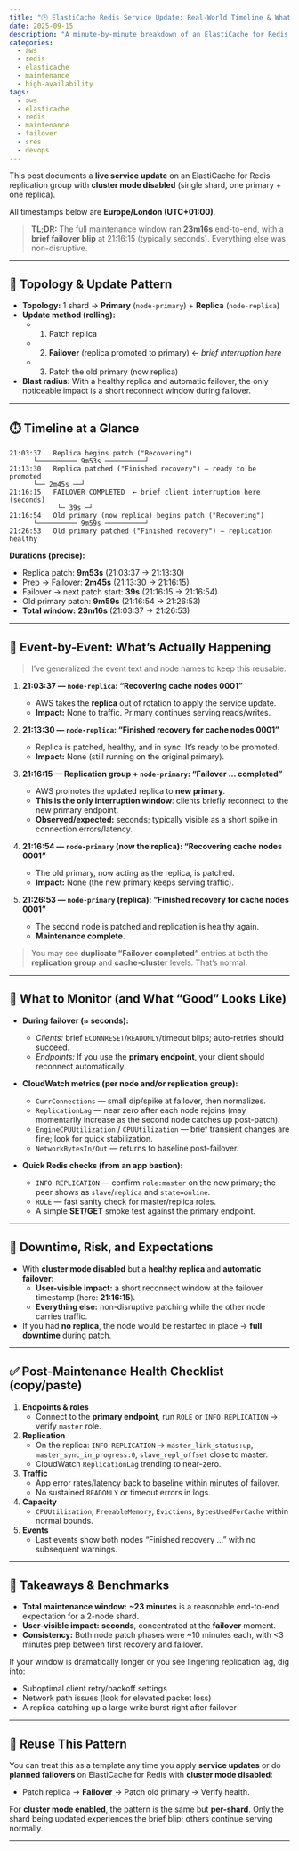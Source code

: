 ```yaml
---
title: "🕒 ElastiCache Redis Service Update: Real-World Timeline & What Each Event Means"
date: 2025-09-15
description: "A minute-by-minute breakdown of an ElastiCache for Redis service update (cluster mode disabled) with primary + replica. Includes the exact sequence, expected downtime window, and what to monitor."
categories:
  - aws
  - redis
  - elasticache
  - maintenance
  - high-availability
tags:
  - aws
  - elasticache
  - redis
  - maintenance
  - failover
  - sres
  - devops
---
```


This post documents a **live service update** on an ElastiCache for Redis replication group with **cluster mode disabled** (single shard, one primary + one replica).

All timestamps below are **Europe/London (UTC+01:00)**.

> **TL;DR:** The full maintenance window ran **23m16s** end-to-end, with a **brief failover blip** at 21:16:15 (typically seconds). Everything else was non-disruptive.

---

## 🧭 Topology & Update Pattern

- **Topology:** 1 shard → **Primary** (`node-primary`) + **Replica** (`node-replica`)
- **Update method (rolling):** 
  - 1) Patch replica  
  - 2) **Failover** (replica promoted to primary) ← *brief interruption here*  
  - 3) Patch the old primary (now replica)  
- **Blast radius:** With a healthy replica and automatic failover, the only noticeable impact is a short reconnect window during failover.

---

## ⏱️ Timeline at a Glance

```
21:03:37   Replica begins patch ("Recovering")
      └────────── 9m53s ──────────┘
21:13:30   Replica patched ("Finished recovery") – ready to be promoted
      └── 2m45s ──┘
21:16:15   FAILOVER COMPLETED  ← brief client interruption here (seconds)
            └─ 39s ─┘
21:16:54   Old primary (now replica) begins patch ("Recovering")
      └────────── 9m59s ──────────┘
21:26:53   Old primary patched ("Finished recovery") – replication healthy
```

**Durations (precise):**
- Replica patch: **9m53s** (21:03:37 → 21:13:30)  
- Prep → Failover: **2m45s** (21:13:30 → 21:16:15)  
- Failover → next patch start: **39s** (21:16:15 → 21:16:54)  
- Old primary patch: **9m59s** (21:16:54 → 21:26:53)  
- **Total window:** **23m16s** (21:03:37 → 21:26:53)

---

## 📜 Event-by-Event: What’s Actually Happening

> I’ve generalized the event text and node names to keep this reusable.

1) **21:03:37 — `node-replica`: “Recovering cache nodes 0001”**  
   - AWS takes the **replica** out of rotation to apply the service update.  
   - **Impact:** None to traffic. Primary continues serving reads/writes.

2) **21:13:30 — `node-replica`: “Finished recovery for cache nodes 0001”**  
   - Replica is patched, healthy, and in sync. It’s ready to be promoted.  
   - **Impact:** None (still running on the original primary).

3) **21:16:15 — Replication group + `node-primary`: “Failover … completed”**  
   - AWS promotes the updated replica to **new primary**.  
   - **This is the only interruption window**: clients briefly reconnect to the new primary endpoint.  
   - **Observed/expected:** seconds; typically visible as a short spike in connection errors/latency.

4) **21:16:54 — `node-primary` (now the replica): “Recovering cache nodes 0001”**  
   - The old primary, now acting as the replica, is patched.  
   - **Impact:** None (the new primary keeps serving traffic).

5) **21:26:53 — `node-primary` (replica): “Finished recovery for cache nodes 0001”**  
   - The second node is patched and replication is healthy again.  
   - **Maintenance complete.**

> You may see **duplicate “Failover completed”** entries at both the **replication group** and **cache-cluster** levels. That’s normal.

---

## 🧪 What to Monitor (and What “Good” Looks Like)

- **During failover (≈ seconds):**  
  - *Clients:* brief `ECONNRESET`/`READONLY`/timeout blips; auto-retries should succeed.  
  - *Endpoints:* If you use the **primary endpoint**, your client should reconnect automatically.

- **CloudWatch metrics (per node and/or replication group):**  
  - `CurrConnections` — small dip/spike at failover, then normalizes.  
  - `ReplicationLag` — near zero after each node rejoins (may momentarily increase as the second node catches up post-patch).  
  - `EngineCPUUtilization` / `CPUUtilization` — brief transient changes are fine; look for quick stabilization.  
  - `NetworkBytesIn/Out` — returns to baseline post-failover.

- **Quick Redis checks (from an app bastion):**
  - `INFO REPLICATION` — confirm `role:master` on the new primary; the peer shows as `slave`/`replica` and `state=online`.  
  - `ROLE` — fast sanity check for master/replica roles.  
  - A simple **SET/GET** smoke test against the primary endpoint.

---

## 🧯 Downtime, Risk, and Expectations

- With **cluster mode disabled** but a **healthy replica** and **automatic failover**:
  - **User-visible impact:** a short reconnect window at the failover timestamp (here: **21:16:15**).  
  - **Everything else:** non-disruptive patching while the other node carries traffic.
- If you had **no replica**, the node would be restarted in place → **full downtime** during patch.

---

## ✅ Post-Maintenance Health Checklist (copy/paste)

1. **Endpoints & roles**
   - Connect to the **primary endpoint**, run `ROLE` or `INFO REPLICATION` → verify `master` role.
2. **Replication**
   - On the replica: `INFO REPLICATION` → `master_link_status:up`, `master_sync_in_progress:0`, `slave_repl_offset` close to master.
   - CloudWatch `ReplicationLag` trending to near-zero.
3. **Traffic**
   - App error rates/latency back to baseline within minutes of failover.
   - No sustained `READONLY` or timeout errors in logs.
4. **Capacity**
   - `CPUUtilization`, `FreeableMemory`, `Evictions`, `BytesUsedForCache` within normal bounds.
5. **Events**
   - Last events show both nodes “Finished recovery …” with no subsequent warnings.

---

## 🧠 Takeaways & Benchmarks

- **Total maintenance window:** **~23 minutes** is a reasonable end-to-end expectation for a 2-node shard.  
- **User-visible impact:** **seconds**, concentrated at the **failover** moment.  
- **Consistency:** Both node patch phases were ~10 minutes each, with <3 minutes prep between first recovery and failover.

If your window is dramatically longer or you see lingering replication lag, dig into:
- Suboptimal client retry/backoff settings  
- Network path issues (look for elevated packet loss)  
- A replica catching up a large write burst right after failover

---

## 📎 Reuse This Pattern

You can treat this as a template any time you apply **service updates** or do **planned failovers** on ElastiCache for Redis with **cluster mode disabled**:
- Patch replica → **Failover** → Patch old primary → Verify health.

For **cluster mode enabled**, the pattern is the same but **per-shard**. Only the shard being updated experiences the brief blip; others continue serving normally.

---
